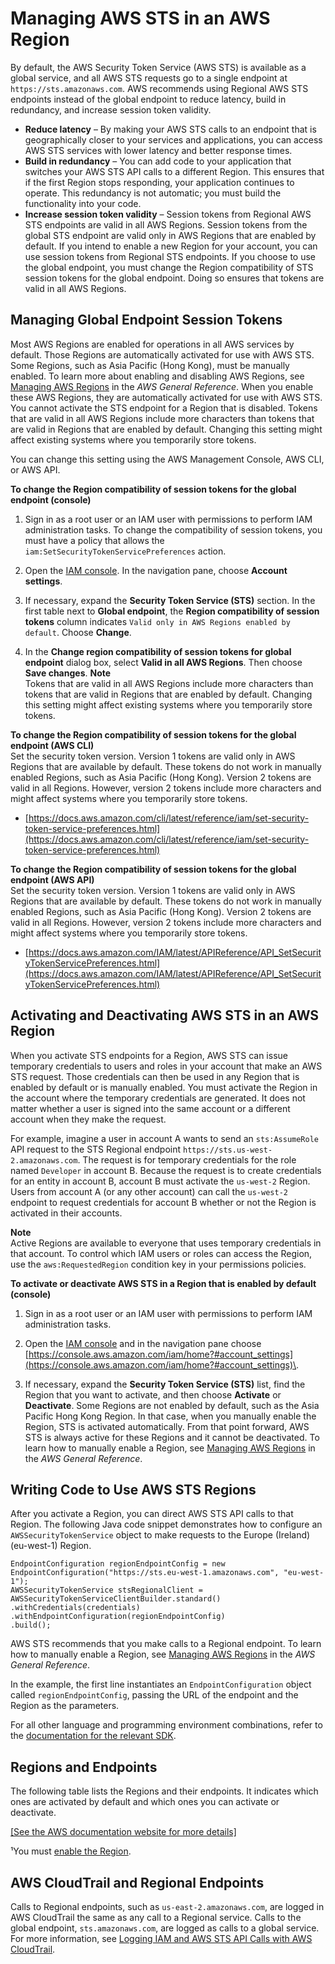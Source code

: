 # Managing AWS STS in an AWS Region<a name="id_credentials_temp_enable-regions"></a>

By default, the AWS Security Token Service \(AWS STS\) is available as a global service, and all AWS STS requests go to a single endpoint at `https://sts.amazonaws.com`\. AWS recommends using Regional AWS STS endpoints instead of the global endpoint to reduce latency, build in redundancy, and increase session token validity\.
+ **Reduce latency** – By making your AWS STS calls to an endpoint that is geographically closer to your services and applications, you can access AWS STS services with lower latency and better response times\.
+ **Build in redundancy** – You can add code to your application that switches your AWS STS API calls to a different Region\. This ensures that if the first Region stops responding, your application continues to operate\. This redundancy is not automatic; you must build the functionality into your code\.
+ **Increase session token validity** – Session tokens from Regional AWS STS endpoints are valid in all AWS Regions\. Session tokens from the global STS endpoint are valid only in AWS Regions that are enabled by default\. If you intend to enable a new Region for your account, you can use session tokens from Regional STS endpoints\. If you choose to use the global endpoint, you must change the Region compatibility of STS session tokens for the global endpoint\. Doing so ensures that tokens are valid in all AWS Regions\.

## Managing Global Endpoint Session Tokens<a name="sts-regions-manage-tokens"></a>

Most AWS Regions are enabled for operations in all AWS services by default\. Those Regions are automatically activated for use with AWS STS\. Some Regions, such as Asia Pacific \(Hong Kong\), must be manually enabled\. To learn more about enabling and disabling AWS Regions, see [Managing AWS Regions](https://docs.aws.amazon.com/general/latest/gr/rande-manage.html) in the *AWS General Reference*\. When you enable these AWS Regions, they are automatically activated for use with AWS STS\. You cannot activate the STS endpoint for a Region that is disabled\. Tokens that are valid in all AWS Regions include more characters than tokens that are valid in Regions that are enabled by default\. Changing this setting might affect existing systems where you temporarily store tokens\.

You can change this setting using the AWS Management Console, AWS CLI, or AWS API\.

**To change the Region compatibility of session tokens for the global endpoint \(console\)**

1. Sign in as a root user or an IAM user with permissions to perform IAM administration tasks\. To change the compatibility of session tokens, you must have a policy that allows the `iam:SetSecurityTokenServicePreferences` action\.

1. Open the [IAM console](https://console.aws.amazon.com/iam/home?#home)\. In the navigation pane, choose **Account settings**\.

1. If necessary, expand the **Security Token Service \(STS\)** section\. In the first table next to **Global endpoint**, the **Region compatibility of session tokens** column indicates `Valid only in AWS Regions enabled by default`\. Choose **Change**\.

1. In the **Change region compatibility of session tokens for global endpoint** dialog box, select **Valid in all AWS Regions**\. Then choose **Save changes**\.
**Note**  
Tokens that are valid in all AWS Regions include more characters than tokens that are valid in Regions that are enabled by default\. Changing this setting might affect existing systems where you temporarily store tokens\.

**To change the Region compatibility of session tokens for the global endpoint \(AWS CLI\)**  
Set the security token version\. Version 1 tokens are valid only in AWS Regions that are available by default\. These tokens do not work in manually enabled Regions, such as Asia Pacific \(Hong Kong\)\. Version 2 tokens are valid in all Regions\. However, version 2 tokens include more characters and might affect systems where you temporarily store tokens\.
+ [https://docs.aws.amazon.com/cli/latest/reference/iam/set-security-token-service-preferences.html](https://docs.aws.amazon.com/cli/latest/reference/iam/set-security-token-service-preferences.html)

**To change the Region compatibility of session tokens for the global endpoint \(AWS API\)**  
Set the security token version\. Version 1 tokens are valid only in AWS Regions that are available by default\. These tokens do not work in manually enabled Regions, such as Asia Pacific \(Hong Kong\)\. Version 2 tokens are valid in all Regions\. However, version 2 tokens include more characters and might affect systems where you temporarily store tokens\.
+ [https://docs.aws.amazon.com/IAM/latest/APIReference/API_SetSecurityTokenServicePreferences.html](https://docs.aws.amazon.com/IAM/latest/APIReference/API_SetSecurityTokenServicePreferences.html) 

## Activating and Deactivating AWS STS in an AWS Region<a name="sts-regions-activate-deactivate"></a>

When you activate STS endpoints for a Region, AWS STS can issue temporary credentials to users and roles in your account that make an AWS STS request\. Those credentials can then be used in any Region that is enabled by default or is manually enabled\. You must activate the Region in the account where the temporary credentials are generated\. It does not matter whether a user is signed into the same account or a different account when they make the request\.

For example, imagine a user in account A wants to send an `sts:AssumeRole` API request to the STS Regional endpoint `https://sts.us-west-2.amazonaws.com`\. The request is for temporary credentials for the role named `Developer` in account B\. Because the request is to create credentials for an entity in account B, account B must activate the `us-west-2` Region\. Users from account A \(or any other account\) can call the `us-west-2` endpoint to request credentials for account B whether or not the Region is activated in their accounts\.

**Note**  
Active Regions are available to everyone that uses temporary credentials in that account\. To control which IAM users or roles can access the Region, use the `aws:RequestedRegion` condition key in your permissions policies\.

**To activate or deactivate AWS STS in a Region that is enabled by default \(console\)**

1. Sign in as a root user or an IAM user with permissions to perform IAM administration tasks\.

1. Open the [IAM console](https://console.aws.amazon.com/iam/home?#home) and in the navigation pane choose [https://console.aws.amazon.com/iam/home?#account_settings](https://console.aws.amazon.com/iam/home?#account_settings)\. 

1. If necessary, expand the **Security Token Service \(STS\)** list, find the Region that you want to activate, and then choose **Activate** or **Deactivate**\. Some Regions are not enabled by default, such as the Asia Pacific Hong Kong Region\. In that case, when you manually enable the Region, STS is activated automatically\. From that point forward, AWS STS is always active for these Regions and it cannot be deactivated\. To learn how to manually enable a Region, see [Managing AWS Regions](https://docs.aws.amazon.com/general/latest/gr/rande-manage.html) in the *AWS General Reference*\.

## Writing Code to Use AWS STS Regions<a name="id_credentials_temp_enable-regions_writing_code"></a>

After you activate a Region, you can direct AWS STS API calls to that Region\. The following Java code snippet demonstrates how to configure an `AWSSecurityTokenService` object to make requests to the Europe \(Ireland\) \(eu\-west\-1\) Region\.

```
EndpointConfiguration regionEndpointConfig = new EndpointConfiguration("https://sts.eu-west-1.amazonaws.com", "eu-west-1");
AWSSecurityTokenService stsRegionalClient = AWSSecurityTokenServiceClientBuilder.standard()
.withCredentials(credentials)
.withEndpointConfiguration(regionEndpointConfig)
.build();
```

AWS STS recommends that you make calls to a Regional endpoint\. To learn how to manually enable a Region, see [Managing AWS Regions](https://docs.aws.amazon.com/general/latest/gr/rande-manage.html) in the *AWS General Reference*\.

In the example, the first line instantiates an `EndpointConfiguration` object called `regionEndpointConfig`, passing the URL of the endpoint and the Region as the parameters\.

For all other language and programming environment combinations, refer to the [documentation for the relevant SDK](https://aws.amazon.com/tools/)\.

## Regions and Endpoints<a name="id_credentials_region-endpoints"></a>

The following table lists the Regions and their endpoints\. It indicates which ones are activated by default and which ones you can activate or deactivate\.

[\[See the AWS documentation website for more details\]](http://docs.aws.amazon.com/IAM/latest/UserGuide/id_credentials_temp_enable-regions.html)

¹You must [enable the Region](https://docs.aws.amazon.com/general/latest/gr/rande-manage.html)\.

## AWS CloudTrail and Regional Endpoints<a name="sts-regions-cloudtrail"></a>

Calls to Regional endpoints, such as `us-east-2.amazonaws.com`, are logged in AWS CloudTrail the same as any call to a Regional service\. Calls to the global endpoint, `sts.amazonaws.com`, are logged as calls to a global service\. For more information, see [Logging IAM and AWS STS API Calls with AWS CloudTrail](cloudtrail-integration.md)\.